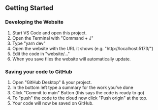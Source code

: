 ## Getting Started

### Developing the Website
1. Start VS Code and open this project.
2. Open the Terminal with "Command + J"
3. Type "yarn dev"
4. Open the website with the URL it shows (e.g. "http://localhost:5173/")
5. Edit the code in "website/..."
6. When you save files the website will automatically update.

### Saving your code to GitHub
1. Open "GitHub Desktop" & your project.
2. In the bottom left type a summary for the work you've done
3. Click "Commit to main" Button (this says the code is ready to go)
4. To "push" the code to the cloud now click "Push origin" at the top.
5. Your code will now be saved on GitHub.